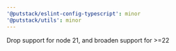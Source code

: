 ```yaml
---
'@putstack/eslint-config-typescript': minor
'@putstack/utils': minor
---
```


Drop support for node 21, and broaden support for >=22
